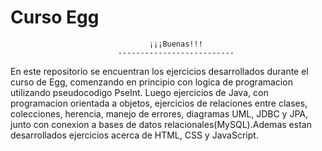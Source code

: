 # Curso Egg
              
                                   ¡¡¡Buenas!!!
                            --------------------------
En este repositorio se encuentran los ejercicios desarrollados durante el curso de Egg, 
comenzando en principio con logica de programacion utilizando pseudocodigo PseInt. Luego ejercicios 
de Java, con programacion orientada a objetos, ejercicios de relaciones entre clases, colecciones, herencia, 
manejo de errores, diagramas UML, JDBC y JPA, junto con conexion a bases de datos relacionales(MySQL).Ademas 
estan desarrollados ejercicios acerca de HTML, CSS y JavaScript.
